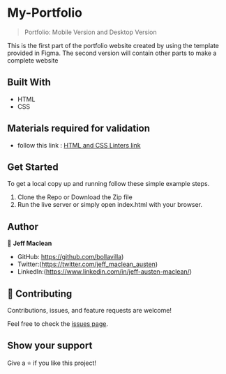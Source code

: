 
# My-Portfolio

> Portfolio: Mobile Version and Desktop Version

This is the first part of the portfolio website created by using the template provided in Figma.
The second version will contain other parts to make a complete website 


## Built With

- HTML
- CSS


## Materials required for validation

- follow this link :
 [HTML and CSS Linters link]( https://github.com/microverseinc/linters-config/tree/master/html-css)



## Get Started

To get a local copy up and running follow these simple example steps.

1. Clone the Repo or Download the Zip file
2. Run the live server or simply open index.html with your browser.

## Author

👤 **Jeff Maclean**

- GitHub: https://github.com/bollavilla)
- Twitter:(https://twitter.com/jeff_maclean_austen)
- LinkedIn:(https://www.linkedin.com/in/jeff-austen-maclean/)

## 🤝 Contributing

Contributions, issues, and feature requests are welcome!

Feel free to check the [issues page](../../issues/).

## Show your support

Give a ⭐️ if you like this project!
